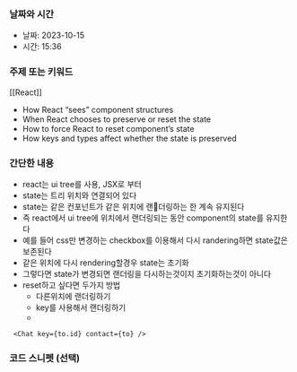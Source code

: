 ### 날짜와 시간

- 날짜: 2023-10-15
- 시간: 15:36

### 주제 또는 키워드
[[React]]
- How React “sees” component structures
- When React chooses to preserve or reset the state
- How to force React to reset component’s state
- How keys and types affect whether the state is preserved

### 간단한 내용

- react는 ui tree를 사용, JSX로 부터
- state는 트리 위치와 연결되어 있다
- state는 같은 컨포넌트가 같은 위치에 랜더링하는 한 계속 유지된다
- 즉 react에서 ui tree에 위치에서 랜더링되는 동안 component의 state를 유지한다
- 예를 들어 css만 변경하는 checkbox를 이용해서 다시 randering하면 state값은 보존된다
- 같은 위치에 다시 rendering할경우 state는 초기화
- 그렇다면 state가 변경되면 랜더링을 다시하는것이지 초기화하는것이 아니다
- reset하고 싶다면 두가지 방법
	- 다른위치에 랜더링하기
	- key를 사용해서 랜더링하기
	- 
``` JSX
 <Chat key={to.id} contact={to} />

```
### 코드 스니펫 (선택)